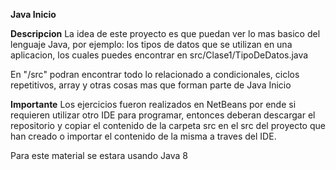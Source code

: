 **Java Inicio**


**Descripcion**
La idea de este proyecto es que puedan ver lo mas basico del lenguaje Java, por 
ejemplo: los tipos de datos que se utilizan en una aplicacion, los cuales 
puedes encontrar en src/Clase1/TipoDeDatos.java

En "/src" podran encontrar todo lo relacionado a condicionales, 
ciclos repetitivos, array y otras cosas mas que forman parte de Java Inicio

**Importante**
Los ejercicios fueron realizados en NetBeans por ende si requieren utilizar otro
IDE para programar, entonces deberan descargar el repositorio y copiar el contenido
de la carpeta src en el src del proyecto que han creado o importar el contenido
de la misma a traves del  IDE.


Para este material se estara usando Java 8